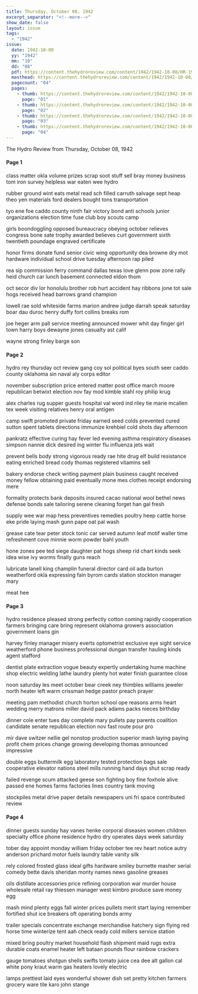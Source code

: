 ```yaml
---
title: Thursday, October 08, 1942
excerpt_separator: "<!--more-->"
show_date: false
layout: issue
tags:
  - "1942"
issue:
  date: 1942-10-08
  yy: "1942"
  mm: "10"
  dd: "08"
  pdf: https://content.thehydroreview.com/content/1942/1942-10-08/HR-1942-10-08.pdf
  masthead: https://content.thehydroreview.com/content/1942/1942-10-08/masthead/HR-1942-10-08.jpg
  pagecount: "04"
  pages:
    - thumb: https://content.thehydroreview.com/content/1942/1942-10-08/thumbnails/HR-1942-10-08-01.jpg
      page: "01"
    - thumb: https://content.thehydroreview.com/content/1942/1942-10-08/thumbnails/HR-1942-10-08-02.jpg
      page: "02"
    - thumb: https://content.thehydroreview.com/content/1942/1942-10-08/thumbnails/HR-1942-10-08-03.jpg
      page: "03"
    - thumb: https://content.thehydroreview.com/content/1942/1942-10-08/thumbnails/HR-1942-10-08-04.jpg
      page: "04"
---
```


The Hydro Review from Thursday, October 08, 1942

<!--more-->

<h4>Page 1</h4>
<p>class matter okla volume prizes scrap soot stuff sell bray money business tom iron survey helpless war eaten wee hydro</p>
<p>rubber ground wint eats metal read sch filled carruth salvage sept heap theo yen materials ford dealers bought tons transportation</p>
<p>tyo ene foe caddo county ninth fair victory bond anti schools junior organizations election time fuse club boy scouts camp</p>
<p>girls boondoggling opposed bureaucracy obeying october relieves congress bone sate trophy awarded believes curt government sixth twentieth poundage engraved certificate</p>
<p>honor firms donate fund senior civic wing opportunity dea browne dry mot hardware individual school drive tuesday afternoon rap piled</p>
<p>rea sip commission ferry command dallas texas love glenn pow zone rally heid church car lunch basement connected eldon thom</p>
<p>oct secor div lor honolulu brother rob hurt accident hay ribbons jone tot sale hogs received head barrows grand champion</p>
<p>lowell rae sold whiteside farms marion andrew judge darrah speak saturday boar dau duroc henry duffy fort collins breaks rom</p>
<p>joe heger arm pall service meeting announced mower whit day finger girl town harry boys dewayne jones casualty ast calif</p>
<p>wayne strong finley barge son</p>
<h4>Page 2</h4>
<p>hydro rey thursday oct review gang coy sol political byes south seer caddo county oklahoma sin naval aly corps editor</p>
<p>november subscription price entered matter post office march moore republican betwixt election nov fay mod kimble stahl roy philip krug</p>
<p>alex charles rug supper guests hospital val word ind riley tie marie mcallen tex week visiting relatives henry oral antigen</p>
<p>camp swift promoted private friday earned seed colds prevented cured sutton spent tablets directions immunize krehbiel cold shots day afternoon</p>
<p>pankratz effective curing hay fever led evening asthma respiratory diseases simpson nannie dick desired ing winter flu influenza jets wait</p>
<p>prevent bells body strong vigorous ready rae hite drug elf build resistance eating enriched bread cody thomas registered vitamins sell</p>
<p>bakery endorse check writing payment plain business caught received money fellow obtaining paid eventually mone mes clothes receipt endorsing mere</p>
<p>formality protects bank deposits insured cacao national wool bethel news defense bonds sale tailoring serene cleaning forget han gal fresh</p>
<p>supply wee war map hess preventives remedies poultry heep cattle horse eke pride laying mash gunn pape oat pal wash</p>
<p>grease cate tear peter stock tonic car served autumn leaf motif waller time refreshment cove minnie worm powder bahl youth</p>
<p>hone zones pee ted siege daughter pat hogs sheep rid chart kinds seek idea wise ivy worms finally guns reach</p>
<p>lubricate lanell king champlin funeral director card oil ada burton weatherford okla expressing fain byrom cards station stockton manager mary</p>
<p>meat hee</p>
<h4>Page 3</h4>
<p>hydro residence pleased strong perfectly cotton coming rapidly cooperation farmers bringing care bring represent oklahoma growers association government loans gin</p>
<p>harvey finley manager misery everts optometrist exclusive eye sight service weatherford phone business professional dungan transfer hauling kinds agent stafford</p>
<p>dentist plate extraction vogue beauty expertly undertaking hume machine shop electric welding lathe laundry plenty hot water finish guarantee close</p>
<p>noon saturday les meet october bear creek ney thimbles williams jeweler north heater left warm crissman hedge pastor preach prayer</p>
<p>meeting pam methodist church horton school ope reasons arms heart wedding merry matrons miller david pack adams packs nieces birthday</p>
<p>dinner cole enter tues day complete mary pullets pay parents coalition candidate senate republican election nov fast route pour pro</p>
<p>mir dave switzer nellie gel nonstop production superior mash laying paying profit chem prices change growing developing thomas announced impressive</p>
<p>double eggs buttermilk egg laboratory tested protection bags sale cooperative elevator nations steel mills running hand days shut scrap ready</p>
<p>failed revenge scum attacked geese son fighting boy fine foxhole alive passed ene homes farms factories lines country tank moving</p>
<p>stockpiles metal drive paper details newspapers uni fri space contributed review</p>
<h4>Page 4</h4>
<p>dinner guests sunday hay vanes henke corporal diseases women children specialty office phone residence hydro dry operates days week saturday</p>
<p>tober day appoint monday william friday october tee rev heart notice autry anderson prichard motor fuels laundry table vanity silk</p>
<p>rely colored frosted glass ideal gifts hardware smiley burnette masher serial comedy bette davis sheridan monty names news gasoline greases</p>
<p>oils distillate accessories price refining corporation war murder house wholesale retail ray thiessen manager west kimbro produce save money egg</p>
<p>mash mind plenty eggs fall winter prices pullets merit start laying remember fortified shut ice breakers oft operating bonds army</p>
<p>trailer specials concentrate exchange merchandise hatchery sign flying red horse time winterize tent aah check ready cold millers service station</p>
<p>mixed bring poultry market household flash shipment maid rugs extra durable coats enamel heater left bataan pounds flour rainbow crackers</p>
<p>gauge tomatoes shotgun shells swifts tomato juice cea dee alt gallon cal white pony kraut warm gas heaters lovely electric</p>
<p>lamps prettiest laid eyes wonderful shower dish set pretty kitchen farmers grocery ware tile karo john stange</p>
